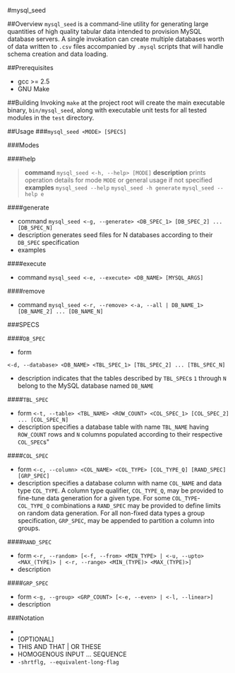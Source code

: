 #mysql_seed

##Overview
`mysql_seed` is a command-line utility for generating large quantities of high quality tabular data intended to provision MySQL database servers. A single invokation can create multiple databases worth of data written to `.csv` files accompanied by `.mysql` scripts that will handle schema creation and data loading.

##Prerequisites
- gcc >= 2.5
- GNU Make

##Building
Invoking `make` at the project root will create the main executable binary, `bin/mysql_seed`, along with executable unit tests for all tested modules in the `test` directory.

##Usage
###`mysql_seed <MODE> [SPECS]`


###Modes

####help
> **command**
> `mysql_seed <-h, --help> [MODE]`
> **description**
> prints operation details for mode `MODE` or general usage if not specified
> **examples**
> `mysql_seed --help`
> `mysql_seed -h generate`
> `mysql_seed --help e`



####generate
- command
`mysql_seed <-g, --generate> <DB_SPEC_1> [DB_SPEC_2] ... [DB_SPEC_N]`
- description
generates seed files for N databases according to their `DB_SPEC` specification
- examples


####execute
- command
`mysql_seed <-e, --execute> <DB_NAME> [MYSQL_ARGS]`


####remove
- command
`mysql_seed <-r, --remove> <-a, --all | DB_NAME_1> [DB_NAME_2] ... [DB_NAME_N]`


###SPECS

####`DB_SPEC`
- form

`<-d, --database> <DB_NAME> <TBL_SPEC_1> [TBL_SPEC_2] ... [TBL_SPEC_N]`
- description
  indicates that the tables described by `TBL_SPEC`s `1` through `N` belong to the MySQL database named `DB_NAME`

####`TBL_SPEC`
- form
  `<-t, --table> <TBL_NAME> <ROW_COUNT> <COL_SPEC_1> [COL_SPEC_2] ... [COL_SPEC_N]`
- description
  specifies a database table with name `TBL_NAME` having `ROW_COUNT` rows and `N` columns populated according to their respective `COL_SPEC`s"


####`COL_SPEC`
- form
  `<-c, --column> <COL_NAME> <COL_TYPE> [COL_TYPE_Q] [RAND_SPEC] [GRP_SPEC]`
- description
  specifies a database column with name `COL_NAME` and data type `COL_TYPE`. A column type qualifier, `COL_TYPE_Q`,  may be provided to fine-tune data generation for a given type. For some `COL_TYPE`-`COL_TYPE_Q` combinations a `RAND_SPEC` may be provided to define limits on random data generation.  For all non-fixed data types a group specification, `GRP_SPEC`, may be appended to partition a column into groups.

####`RAND_SPEC`
- form
  `<-r, --random> [<-f, --from> <MIN_TYPE> | <-u, --upto> <MAX_(TYPE)> | <-r, --range> <MIN_(TYPE)> <MAX_(TYPE)>]`
- description

####`GRP_SPEC`
- form
  `<-g, --group> <GRP_COUNT> [<-e, --even> | <-l, --linear>]`
- description



###Notation
- <MANDATORY>
- [OPTIONAL]
- THIS AND THAT | OR THESE
- HOMOGENOUS INPUT ... SEQUENCE
- `-shrtflg, --equivalent-long-flag`

